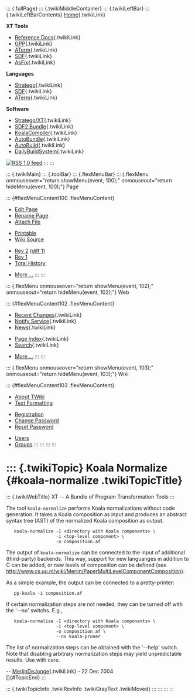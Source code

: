 ::: {.fullPage}
::: {.twikiMiddleContainer}
::: {.twikiLeftBar}
::: {.twikiLeftBarContents}
[Home](WebHome){.twikiLink}

**XT Tools**

-   [Reference Docs](ToolReference){.twikiLink}
-   [GPP](GenericPrettyPrinter){.twikiLink}
-   [ATerm](ATermTools){.twikiLink}
-   [SDF](SdfTools){.twikiLink}
-   [AsFix](AsFixTools){.twikiLink}

**Languages**

-   [Stratego](../Stratego/WebHome){.twikiLink}
-   [SDF](../Sdf/WebHome){.twikiLink}
-   [ATerm](ATermFormat){.twikiLink}

**Software**

-   [Stratego/XT](../Stratego/StrategoDownload){.twikiLink}
-   [SDF2 Bundle](../Sdf/SdfBundle){.twikiLink}
-   [KoalaCompiler](KoalaCompiler){.twikiLink}
-   [AutoBundle](AutoBundle){.twikiLink}
-   [AutoBuild](AutoBuild){.twikiLink}
-   [DailyBuildSystem](DailyBuildSystem){.twikiLink}

[![](http://www.program-transformation.org/twiki/pub/rss.gif "RSS 1.0 feed")](http://www.program-transformation.org/twiki/bin/view/Tools/WebRss?skin=rss)
:::
:::

::: {.twikiMain}
::: {.toolBar}
::: {.flexMenuBar}
::: {.flexMenu onmouseover="return showMenu(event, 100);" onmouseout="return hideMenu(event, 100);"}
Page

::: {#flexMenuContent100 .flexMenuContent}
-   [Edit
    Page](http://www.program-transformation.org/edit/Tools/KoalaNormalize?t=1536825807)
-   [Rename
    Page](http://www.program-transformation.org/rename/Tools/KoalaNormalize)
-   [Attach
    File](http://www.program-transformation.org/attach/Tools/KoalaNormalize)

<!-- -->

-   [Printable](http://www.program-transformation.org/view/Tools/KoalaNormalize?skin=print.pattern)
-   [Wiki
    Source](http://www.program-transformation.org/view/Tools/KoalaNormalize?skin=text&raw=on&contenttype=text/plain)

<!-- -->

-   [Rev
    2](http://www.program-transformation.org/view/Tools/KoalaNormalize?rev=1.2)
    [(diff 1)](http://www.program-transformation.org/rdiff/Tools/KoalaNormalize?rev1=1.2&rev2=1.1)
-   [Rev
    1](http://www.program-transformation.org/view/Tools/KoalaNormalize?rev=1.1)
-   [Total
    History](http://www.program-transformation.org/rdiff/Tools/KoalaNormalize)

<!-- -->

-   [More
    \...](http://www.program-transformation.org/oops/Tools/KoalaNormalize?template=oopsmore&param1=1.2&param2=1.2)
:::
:::

::: {.flexMenu onmouseover="return showMenu(event, 102);" onmouseout="return hideMenu(event, 102);"}
Web

::: {#flexMenuContent102 .flexMenuContent}
-   [Recent Changes](WebChanges){.twikiLink}
-   [Notify Service](WebNotify){.twikiLink}
-   [News](WebNews){.twikiLink}

<!-- -->

-   [Page Index](WebIndex){.twikiLink}
-   [Search](WebSearch){.twikiLink}

<!-- -->

-   [More
    \...](http://www.program-transformation.org/oops/Tools/KoalaNormalize?template=oopsmore&param1=1.2&param2=1.2)
:::
:::

::: {.flexMenu onmouseover="return showMenu(event, 103);" onmouseout="return hideMenu(event, 103);"}
Wiki

::: {#flexMenuContent103 .flexMenuContent}
-   [About
    TWiki](http://www.program-transformation.org/view/TWiki/WebHome)
-   [Text
    Formatting](http://www.program-transformation.org/view/TWiki/TextFormattingRules)

<!-- -->

-   [Registration](http://www.program-transformation.org/view/TWiki/TWikiRegistration)
-   [Change
    Password](http://www.program-transformation.org/view/TWiki/ChangePassword)
-   [Reset
    Password](http://www.program-transformation.org/view/TWiki/ResetPassword)

<!-- -->

-   [Users](http://www.program-transformation.org/view/Main/TWikiUsers)
-   [Groups](http://www.program-transformation.org/view/Main/TWikiGroups)
:::
:::
:::
:::

::: {.twikiTopic}
Koala Normalize {#koala-normalize .twikiTopicTitle}
===============

::: {.twikiWebTitle}
XT \-- A Bundle of Program Transformation Tools
:::

The tool `koala-normalize` performs Koala normalizations without code
generation. It takes a Koala composition as input and produces an
abstract syntax tree (AST) of the normalized Koala composition as
output.

       koala-normalize -I <directory with Koala components> \
                       -i <top-level component> \
                       -o composition.af

The output of `koala-normalize` can be connected to the input of
additional (third-party) backends. This way, support for new languanges
in addition to C can be added, or new levels of composition can be
defined (see
<http://www.cs.uu.nl/wiki/Merijn/PaperMultiLevelComponentComposition>).

As a simple example, the output can be connected to a pretty-printer:

       pp-koala -i composition.af

If certain normalization steps are not needed, they can be turned off
with the \'\--no\' switchs. E.g.,

       koala-normalize -I <directory with Koala components> \
                       -i <top-level component> \
                       -o composition.af \
                       --no koala-pruner

The list of normalization steps can be obtained with the \'\--help\'
switch. Note that disabling arbitrary normalization steps may yield
unpredictable results. Use with care.

\-- [MerijnDeJonge](../Main/MerijnDeJonge){.twikiLink} - 22 Dec 2004\
[]{#TopicEnd}
:::

::: {.twikiTopicInfo .twikiRevInfo .twikiGrayText .twikiMoved}
:::
:::
:::
:::
